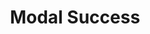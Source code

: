 ---
title: Modal Success
category: Application
paid: false
isActive: true
ltr: {"vue":{"vueTail":[{"code":"<template>\n  <div class=\"fixed inset-0 z-10 overflow-y-auto\">\n    <div class=\"fixed inset-0 w-full h-full bg-black opacity-40\" :class=\"[open ? 'hidden' : 'block']\"></div>\n    <div class=\"flex items-center min-h-screen px-4 py-8\" :class=\"[open ? 'hidden' : 'block']\">\n      <div class=\"relative w-full max-w-lg p-4 mx-auto bg-white rounded-md shadow-lg\">\n        <div class=\"mt-3\">\n          <div class=\"flex items-center justify-center w-12 h-12 mx-auto bg-green-100 rounded-full\">\n            <svg xmlns=\"http://www.w3.org/2000/svg\" class=\"w-6 h-6 text-green-600\" viewBox=\"0 0 20 20\"\n              fill=\"currentColor\">\n              <path fillRule=\"evenodd\"\n                d=\"M16.707 5.293a1 1 0 010 1.414l-8 8a1 1 0 01-1.414 0l-4-4a1 1 0 011.414-1.414L8 12.586l7.293-7.293a1 1 0 011.414 0z\"\n                clipRule=\"evenodd\" />\n            </svg>\n          </div>\n          <div class=\"mt-2 text-center\">\n            <h4 class=\"text-lg font-medium text-gray-800\">\n              Successfully accepted!\n            </h4>\n            <p class=\"mt-2 text-[15px] leading-relaxed text-gray-500\">\n              Lorem ipsum dolor sit amet, consectetur adipiscing elit, sed do eiusmod tempor incididunt ut labore et\n              dolore magna aliqua. Nunc eget lorem dolor sed viverra ipsum nunc. Consequat id porta nibh venenatis.\n            </p>\n          </div>\n        </div>\n        <div class=\"items-center gap-2 mt-3 sm:flex\">\n          <button class=\" w-full mt-2 p-2.5 flex-1 text-white bg-indigo-600\n            rounded-md outline-none ring-offset-2 ring-indigo-600 focus:ring-2\"\n            @click=\"modalOpen()\">\n            Dashboard\n          </button>\n          <button @click=\"modalOpen()\"\n            class=\"w-full mt-2 p-2.5 flex-1 text-gray-800 rounded-md outline-none border ring-offset-2 ring-indigo-600 focus:ring-2\">\n            Undo\n          </button>\n        </div>\n      </div>\n    </div>\n  </div>\n</template>\n\n<script>\nimport { ref } from 'vue';\nexport default {\n  setup() {\n    let open = ref(false);\n    function modalOpen() {\n      open.value = !open.value;\n    }\n    return { open, modalOpen }\n  }\n}\n</script>","label":"App.vue"}],"vueCss":[{"label":"App.vue","code":"<template>\n  <div class=\"modal-success\" :class=\"[open ? 'hidden' : 'block']\">\n    <div class=\"modal-cover\" :class=\"[open ? 'hidden' : 'block']\"></div>\n    <div class=\"modal-container\" :class=\"[open ? 'hidden' : 'block']\">\n      <div class=\"modal\">\n        <div class=\"modal-header\">\n          <div class=\"modal-icon\">\n            <svg xmlns=\"http://www.w3.org/2000/svg\" viewBox=\"0 0 20 20\" fill=\"currentColor\">\n              <path fillRule=\"evenodd\"\n                d=\"M16.707 5.293a1 1 0 010 1.414l-8 8a1 1 0 01-1.414 0l-4-4a1 1 0 011.414-1.414L8 12.586l7.293-7.293a1 1 0 011.414 0z\"\n                clipRule=\"evenodd\" />\n            </svg>\n          </div>\n          <div class=\"modal-details\">\n            <h4>\n              Successfully accepted!\n            </h4>\n            <p>\n              Lorem ipsum dolor sit amet, consectetur adipiscing elit, sed do eiusmod tempor incididunt ut labore et\n              dolore magna aliqua. Nunc eget lorem dolor sed viverra ipsum nunc. Consequat id porta nibh venenatis.\n            </p>\n          </div>\n        </div>\n        <div class=\"modal-footer\">\n          <button class=\"btn-primary\" @click=\"modalOpen()\">\n            Dashboard\n          </button>\n          <button class=\"btn-secondary\" @click=\"modalOpen()\">\n            Undo\n          </button>\n        </div>\n      </div>\n    </div>\n  </div>\n</template>\n\n<script>\nimport { ref } from 'vue';\nexport default {\n  setup() {\n    let open = ref(false);\n    function modalOpen() {\n      open.value = !open.value;\n    }\n    return { open, modalOpen }\n  }\n}\n</script>"},{"code":"  .modal-success, .modal-success .modal-cover {\n  top: 0px;\n  right: 0px;\n  bottom: 0px;\n  left: 0px;\n}\n\n.modal-success {\n  position: fixed;\n  overflow-y: auto;\n}\n.modal-success .modal-cover {\n  position: fixed;\n  width: 100%;\n  height: 100%;\n  background-color: #000;\n  opacity: 0.4;\n}\n.modal-success .modal-container {\n  display: flex;\n  align-items: center;\n  min-height: 100vh;\n  padding: 2rem 1rem 2rem 1rem;\n}\n.modal-success .modal-container .modal {\n  position: relative;\n  width: 100%;\n  max-width: 32rem;\n  padding: 1rem;\n  margin-left: auto;\n  margin-right: auto;\n  background-color: #FFF;\n  border-radius: 0.375rem;\n  box-shadow: 0 10px 15px -3px #0000001a, 0 4px 6px -4px #0000001a;\n}\n.modal-success .modal-container .modal .modal-header {\n  margin-top: 0.75rem;\n}\n.modal-success .modal-container .modal .modal-header .modal-icon {\n  display: flex;\n  align-items: center;\n  justify-content: center;\n  width: 3rem;\n  height: 3rem;\n  margin-left: auto;\n  margin-right: auto;\n  background-color: #dcfce7;\n  border-radius: 50%;\n}\n.modal-success .modal-container .modal .modal-header .modal-icon svg {\n  width: 1.5rem;\n  height: 1.5rem;\n  color: #16a34a;\n}\n.modal-success .modal-container .modal .modal-header .modal-details {\n  margin-top: 0.5rem;\n  text-align: center;\n}\n.modal-success .modal-container .modal .modal-header .modal-details h4 {\n  font-size: 1.125rem;\n  line-height: 1.75rem;\n  font-weight: 500;\n  color: #1f2937;\n}\n.modal-success .modal-container .modal .modal-header .modal-details p {\n  margin-top: 0.5rem;\n  font-size: 15px;\n  line-height: 1.625;\n  color: #6b7280;\n}\n.modal-success .modal-container .modal .modal-footer {\n  margin-top: 0.5rem;\n}\n@media (min-width: 640px) {\n  .modal-success .modal-container .modal .modal-footer {\n    display: flex;\n    align-items: center;\n    gap: 0.5rem;\n  }\n}\n.modal-success .modal-container .modal .modal-footer .btn-primary, .modal-success .modal-container .modal .modal-footer .btn-secondary {\n  width: 100%;\n  margin-top: 0.5rem;\n  padding: 0.625rem;\n  flex: 1;\n  outline: none;\n  border-radius: 0.375rem;\n}\n.modal-success .modal-container .modal .modal-footer .btn-primary:focus, .modal-success .modal-container .modal .modal-footer .btn-secondary:focus {\n  box-shadow: 0 0 0 2px white, 0 0 0 4px #4f46e5;\n}\n.modal-success .modal-container .modal .modal-footer .btn-primary {\n  background-color: #4f46e5;\n  color: #FFF;\n}\n.modal-success .modal-container .modal .modal-footer .btn-secondary {\n  border: solid 1px #e5e7eb;\n  color: #1f2937;\n}\n.hidden {\n  display: none;\n}\n.block {\n  display: block;\n}","label":"style.css"}]},"react":{"jsxCss":[{"code":"import { useState } from \"react\"\n\nexport default () => {\n\n    const [state, setState] = useState(true)\n\n    return (\n        state ? (\n            <div className=\"modal-success\">\n                <div className=\"modal-cover\" onClick={() => setState(false)}></div>\n                <div className=\"modal-container\">\n                    <div className=\"modal\">\n                        <div className=\"modal-header\">\n                            <div className=\"modal-icon\">\n                                <svg xmlns=\"http://www.w3.org/2000/svg\" viewBox=\"0 0 20 20\" fill=\"currentColor\">\n                                    <path fillRule=\"evenodd\" d=\"M16.707 5.293a1 1 0 010 1.414l-8 8a1 1 0 01-1.414 0l-4-4a1 1 0 011.414-1.414L8 12.586l7.293-7.293a1 1 0 011.414 0z\" clipRule=\"evenodd\" />\n                                </svg>\n                            </div>\n                            <div className=\"modal-details\">\n                                <h4>\n                                    Successfully accepted!\n                                </h4>\n                                <p>\n                                    Lorem ipsum dolor sit amet, consectetur adipiscing elit, sed do eiusmod tempor incididunt ut labore et dolore magna aliqua. Nunc eget lorem dolor sed viverra ipsum nunc. Consequat id porta nibh venenatis.\n                                </p>\n                            </div>\n                        </div>\n                        <div className=\"modal-footer\">\n                            <button className=\"btn-primary\"\n                                onClick={() => setState(false)}\n                            >\n                                Dashboard\n                            </button>\n                            <button className=\"btn-secondary\"\n                                onClick={() => setState(false)}\n                            >\n                                Undo\n                            </button>\n                        </div>\n                    </div>\n                </div>\n            </div>\n        ) : ''\n    )\n}\n","label":"App.jsx"},{"code":".modal-success, .modal-success .modal-cover {\n  top: 0px;\n  right: 0px;\n  bottom: 0px;\n  left: 0px;\n}\n\n.modal-success {\n  position: fixed;\n  overflow-y: auto;\n}\n.modal-success .modal-cover {\n  position: fixed;\n  width: 100%;\n  height: 100%;\n  background-color: #000;\n  opacity: 0.4;\n}\n.modal-success .modal-container {\n  display: flex;\n  align-items: center;\n  min-height: 100vh;\n  padding: 2rem 1rem 2rem 1rem;\n}\n.modal-success .modal-container .modal {\n  position: relative;\n  width: 100%;\n  max-width: 32rem;\n  padding: 1rem;\n  margin-left: auto;\n  margin-right: auto;\n  background-color: #FFF;\n  border-radius: 0.375rem;\n  box-shadow: 0 10px 15px -3px #0000001a, 0 4px 6px -4px #0000001a;\n}\n.modal-success .modal-container .modal .modal-header {\n  margin-top: 0.75rem;\n}\n.modal-success .modal-container .modal .modal-header .modal-icon {\n  display: flex;\n  align-items: center;\n  justify-content: center;\n  width: 3rem;\n  height: 3rem;\n  margin-left: auto;\n  margin-right: auto;\n  background-color: #dcfce7;\n  border-radius: 50%;\n}\n.modal-success .modal-container .modal .modal-header .modal-icon svg {\n  width: 1.5rem;\n  height: 1.5rem;\n  color: #16a34a;\n}\n.modal-success .modal-container .modal .modal-header .modal-details {\n  margin-top: 0.5rem;\n  text-align: center;\n}\n.modal-success .modal-container .modal .modal-header .modal-details h4 {\n  font-size: 1.125rem;\n  line-height: 1.75rem;\n  font-weight: 500;\n  color: #1f2937;\n}\n.modal-success .modal-container .modal .modal-header .modal-details p {\n  margin-top: 0.5rem;\n  font-size: 15px;\n  line-height: 1.625;\n  color: #6b7280;\n}\n.modal-success .modal-container .modal .modal-footer {\n  margin-top: 0.5rem;\n}\n@media (min-width: 640px) {\n  .modal-success .modal-container .modal .modal-footer {\n    display: flex;\n    align-items: center;\n    gap: 0.5rem;\n  }\n}\n.modal-success .modal-container .modal .modal-footer .btn-primary, .modal-success .modal-container .modal .modal-footer .btn-secondary {\n  width: 100%;\n  margin-top: 0.5rem;\n  padding: 0.625rem;\n  flex: 1;\n  outline: none;\n  border-radius: 0.375rem;\n}\n.modal-success .modal-container .modal .modal-footer .btn-primary:focus, .modal-success .modal-container .modal .modal-footer .btn-secondary:focus {\n  box-shadow: 0 0 0 2px white, 0 0 0 4px #4f46e5;\n}\n.modal-success .modal-container .modal .modal-footer .btn-primary {\n  background-color: #4f46e5;\n  color: #FFF;\n}\n.modal-success .modal-container .modal .modal-footer .btn-secondary {\n  border: solid 1px #e5e7eb;\n  color: #1f2937;\n}","label":"style.css"}],"jsxTail":[{"code":"import { useState } from \"react\"\n\nexport default () => {\n\n    const [state, setState] = useState(true)\n\n    return (\n        state ? (\n            <div className=\"fixed inset-0 z-10 overflow-y-auto\">\n                <div className=\"fixed inset-0 w-full h-full bg-black opacity-40\" onClick={() => setState(false)}></div>\n                <div className=\"flex items-center min-h-screen px-4 py-8\">\n                    <div className=\"relative w-full max-w-lg p-4 mx-auto bg-white rounded-md shadow-lg\">\n                        <div className=\"mt-3\">\n                            <div className=\"flex items-center justify-center w-12 h-12 mx-auto bg-green-100 rounded-full\">\n                                <svg xmlns=\"http://www.w3.org/2000/svg\" className=\"w-6 h-6 text-green-600\" viewBox=\"0 0 20 20\" fill=\"currentColor\">\n                                    <path fillRule=\"evenodd\" d=\"M16.707 5.293a1 1 0 010 1.414l-8 8a1 1 0 01-1.414 0l-4-4a1 1 0 011.414-1.414L8 12.586l7.293-7.293a1 1 0 011.414 0z\" clipRule=\"evenodd\" />\n                                </svg>\n                            </div>\n                            <div className=\"mt-2 text-center\">\n                                <h4 className=\"text-lg font-medium text-gray-800\">\n                                    Successfully accepted!\n                                </h4>\n                                <p className=\"mt-2 text-[15px] leading-relaxed text-gray-500\">\n                                    Lorem ipsum dolor sit amet, consectetur adipiscing elit, sed do eiusmod tempor incididunt ut labore et dolore magna aliqua. Nunc eget lorem dolor sed viverra ipsum nunc. Consequat id porta nibh venenatis.\n                                </p>\n                            </div>\n                        </div>\n                        <div className=\"items-center gap-2 mt-3 sm:flex\">\n                            <button className=\"w-full mt-2 p-2.5 flex-1 text-white bg-indigo-600 rounded-md outline-none ring-offset-2 ring-indigo-600 focus:ring-2\"\n                                onClick={() => setState(false)}\n                            >\n                                Dashboard\n                            </button>\n                            <button className=\"w-full mt-2 p-2.5 flex-1 text-gray-800 rounded-md outline-none border ring-offset-2 ring-indigo-600 focus:ring-2\"\n                                onClick={() => setState(false)}\n                            >\n                                Undo\n                            </button>\n                        </div>\n                    </div>\n                </div>\n            </div>\n        ) : ''\n    )\n}","label":"App.jsx"}]},"preview":"function App() {\n  const [state, setState] = useState(true);\n  useEffect(() => {\n    if (!state) setTimeout(() => setState(true), 1200);\n  }, [state]);\n  return /*#__PURE__*/React.createElement(\"div\", {\n    style: {\n      height: '550px'\n    }\n  }, state ? /*#__PURE__*/React.createElement(\"div\", {\n    className: \"fixed inset-0 z-10 overflow-y-auto\"\n  }, /*#__PURE__*/React.createElement(\"div\", {\n    className: \"fixed inset-0 w-full h-full bg-black opacity-40\",\n    onClick: () => setState(false)\n  }), /*#__PURE__*/React.createElement(\"div\", {\n    className: \"flex items-center min-h-screen px-4\"\n  }, /*#__PURE__*/React.createElement(\"div\", {\n    className: \"relative w-full max-w-lg p-4 mx-auto bg-white rounded-md shadow-lg\"\n  }, /*#__PURE__*/React.createElement(\"div\", {\n    className: \"mt-3\"\n  }, /*#__PURE__*/React.createElement(\"div\", {\n    className: \"flex items-center justify-center w-12 h-12 mx-auto bg-green-100 rounded-full\"\n  }, /*#__PURE__*/React.createElement(\"svg\", {\n    xmlns: \"http://www.w3.org/2000/svg\",\n    className: \"w-6 h-6 text-green-600\",\n    viewBox: \"0 0 20 20\",\n    fill: \"currentColor\"\n  }, /*#__PURE__*/React.createElement(\"path\", {\n    fillRule: \"evenodd\",\n    d: \"M16.707 5.293a1 1 0 010 1.414l-8 8a1 1 0 01-1.414 0l-4-4a1 1 0 011.414-1.414L8 12.586l7.293-7.293a1 1 0 011.414 0z\",\n    clipRule: \"evenodd\"\n  }))), /*#__PURE__*/React.createElement(\"div\", {\n    className: \"mt-2 text-center\"\n  }, /*#__PURE__*/React.createElement(\"h4\", {\n    className: \"text-lg font-medium text-gray-800\"\n  }, \"Successfully accepted!\"), /*#__PURE__*/React.createElement(\"p\", {\n    className: \"mt-2 text-[15px] leading-relaxed text-gray-500\"\n  }, \"Lorem ipsum dolor sit amet, consectetur adipiscing elit, sed do eiusmod tempor incididunt ut labore et dolore magna aliqua. Nunc eget lorem dolor sed viverra ipsum nunc. Consequat id porta nibh venenatis.\"))), /*#__PURE__*/React.createElement(\"div\", {\n    className: \"items-center gap-2 mt-3 sm:flex\"\n  }, /*#__PURE__*/React.createElement(\"button\", {\n    className: \"w-full mt-2 p-2.5 flex-1 text-white bg-indigo-600 rounded-md outline-none ring-offset-2 ring-indigo-600 focus:ring-2\",\n    onClick: () => setState(false)\n  }, \"Dashboard\"), /*#__PURE__*/React.createElement(\"button\", {\n    className: \"w-full mt-2 p-2.5 flex-1 text-gray-800 rounded-md outline-none border ring-offset-2 ring-indigo-600 focus:ring-2\",\n    onClick: () => setState(false)\n  }, \"Undo\"))))) : '');\n}"}
rtl: {"preview":"function App() {\n  const [state, setState] = useState(true);\n  useEffect(() => {\n    if (!state) setTimeout(() => setState(true), 1200);\n  }, [state]);\n  return /*#__PURE__*/React.createElement(\"div\", {\n    style: {\n      height: '550px'\n    }\n  }, state ? /*#__PURE__*/React.createElement(\"div\", {\n    className: \"fixed inset-0 z-10 overflow-y-auto\"\n  }, /*#__PURE__*/React.createElement(\"div\", {\n    className: \"fixed inset-0 w-full h-full bg-black opacity-40\",\n    onClick: () => setState(false)\n  }), /*#__PURE__*/React.createElement(\"div\", {\n    className: \"flex items-center min-h-screen px-4\"\n  }, /*#__PURE__*/React.createElement(\"div\", {\n    className: \"relative w-full max-w-lg p-4 mx-auto bg-white rounded-md shadow-lg\"\n  }, /*#__PURE__*/React.createElement(\"div\", {\n    className: \"mt-3\"\n  }, /*#__PURE__*/React.createElement(\"div\", {\n    className: \"flex items-center justify-center w-12 h-12 mx-auto bg-green-100 rounded-full\"\n  }, /*#__PURE__*/React.createElement(\"svg\", {\n    xmlns: \"http://www.w3.org/2000/svg\",\n    className: \"w-6 h-6 text-green-600\",\n    viewBox: \"0 0 20 20\",\n    fill: \"currentColor\"\n  }, /*#__PURE__*/React.createElement(\"path\", {\n    fillRule: \"evenodd\",\n    d: \"M16.707 5.293a1 1 0 010 1.414l-8 8a1 1 0 01-1.414 0l-4-4a1 1 0 011.414-1.414L8 12.586l7.293-7.293a1 1 0 011.414 0z\",\n    clipRule: \"evenodd\"\n  }))), /*#__PURE__*/React.createElement(\"div\", {\n    className: \"mt-2 text-center\"\n  }, /*#__PURE__*/React.createElement(\"h4\", {\n    className: \"text-lg font-medium text-gray-800\"\n  }, \"\\u062A\\u0645 \\u0627\\u0644\\u0642\\u0628\\u0648\\u0644 \\u0628\\u0646\\u062C\\u0627\\u062D!\"), /*#__PURE__*/React.createElement(\"p\", {\n    className: \"mt-2 text-[15px] leading-relaxed text-gray-500\"\n  }, \"\\u0627\\u0644\\u0623\\u0644\\u0645 \\u0628\\u062D\\u062F \\u0630\\u0627\\u062A\\u0647 \\u0647\\u0648 \\u062D\\u0628 \\u0627\\u0644\\u0623\\u0644\\u0645\\u060C \\u0627\\u0644\\u0645\\u0634\\u0627\\u0643\\u0644 \\u0627\\u0644\\u0628\\u064A\\u0626\\u064A\\u0629 \\u0627\\u0644\\u0631\\u0626\\u064A\\u0633\\u064A\\u0629\\u060C \\u0644\\u0643\\u0646\\u064A \\u0623\\u0639\\u0637\\u064A \\u0647\\u0630\\u0627 \\u0627\\u0644\\u0646\\u0648\\u0639 \\u0645\\u0646 \\u0627\\u0644\\u0648\\u0642\\u062A \\u0644\\u0644\\u062A\\u0631\\u0627\\u062C\\u0639\\u060C \\u0628\\u062D\\u064A\\u062B \\u064A\\u0643\\u0648\\u0646 \\u0647\\u0646\\u0627\\u0643 \\u0628\\u0639\\u0636 \\u0627\\u0644\\u0623\\u0644\\u0645 \\u0648\\u0627\\u0644\\u0623\\u0644\\u0645 \\u0627\\u0644\\u0639\\u0638\\u064A\\u0645\\u064A\\u0646. \\u0627\\u0644\\u0622\\u0646 \\u0627\\u0644\\u0623\\u0644\\u0645 \\u064A\\u062D\\u062A\\u0627\\u062C \\u0625\\u0644\\u0649 \\u0633\\u064A\\u0627\\u0631\\u0629\\u060C \\u0644\\u0643\\u0646 \\u0627\\u0644\\u0643\\u0627\\u0631\\u062A\\u0648\\u0646 \\u0646\\u0641\\u0633\\u0647 \\u0627\\u0644\\u0622\\u0646. \\u064A\\u0645\\u0643\\u0646\\u0643 \\u0625\\u0646\\u0634\\u0627\\u0621 \\u0647\\u0630\\u0627 \\u0627\\u0644\\u0628\\u0627\\u0628 \\u0645\\u0639 venenatis.\"))), /*#__PURE__*/React.createElement(\"div\", {\n    className: \"items-center gap-2 mt-3 sm:flex\"\n  }, /*#__PURE__*/React.createElement(\"button\", {\n    className: \"w-full mt-2 p-2.5 flex-1 text-white bg-indigo-600 rounded-md outline-none ring-offset-2 ring-indigo-600 focus:ring-2\",\n    onClick: () => setState(false)\n  }, \"\\u0644\\u0648\\u062D\\u0629 \\u0627\\u0644\\u0642\\u064A\\u0627\\u062F\\u0629\"), /*#__PURE__*/React.createElement(\"button\", {\n    className: \"w-full mt-2 p-2.5 flex-1 text-gray-800 rounded-md outline-none border ring-offset-2 ring-indigo-600 focus:ring-2\",\n    onClick: () => setState(false)\n  }, \"\\u062A\\u0631\\u0627\\u062C\\u0639\"))))) : '');\n}","vue":{"vueCss":[],"vueTail":[]},"react":{"jsxTail":[{"code":"import { useState } from \"react\"\n\nexport default () => {\n\n    const [state, setState] = useState(true)\n\n    return (\n        state ? (\n            <div className=\"fixed inset-0 z-10 overflow-y-auto\">\n                <div className=\"fixed inset-0 w-full h-full bg-black opacity-40\" onClick={() => setState(false)}></div>\n                <div className=\"flex items-center min-h-screen px-4\">\n                    <div className=\"relative w-full max-w-lg p-4 mx-auto bg-white rounded-md shadow-lg\">\n                        <div className=\"mt-3\">\n                            <div className=\"flex items-center justify-center w-12 h-12 mx-auto bg-green-100 rounded-full\">\n                                <svg xmlns=\"http://www.w3.org/2000/svg\" className=\"w-6 h-6 text-green-600\" viewBox=\"0 0 20 20\" fill=\"currentColor\">\n                                    <path fillRule=\"evenodd\" d=\"M16.707 5.293a1 1 0 010 1.414l-8 8a1 1 0 01-1.414 0l-4-4a1 1 0 011.414-1.414L8 12.586l7.293-7.293a1 1 0 011.414 0z\" clipRule=\"evenodd\" />\n                                </svg>\n                            </div>\n                            <div className=\"mt-2 text-center\">\n                                <h4 className=\"text-lg font-medium text-gray-800\">\n                                    تم القبول بنجاح!\n                                </h4>\n                                <p className=\"mt-2 text-[15px] leading-relaxed text-gray-500\">\n                                    الألم بحد ذاته هو حب الألم، المشاكل البيئية الرئيسية، لكني أعطي هذا النوع من الوقت للتراجع، بحيث يكون هناك بعض الألم والألم العظيمين. الآن الألم يحتاج إلى سيارة، لكن الكارتون نفسه الآن. يمكنك إنشاء هذا الباب مع.\n                                </p>\n                            </div>\n                        </div>\n                        <div className=\"items-center gap-2 mt-3 sm:flex\">\n                            <button className=\"w-full mt-2 p-2.5 flex-1 text-white bg-indigo-600 rounded-md outline-none ring-offset-2 ring-indigo-600 focus:ring-2\"\n                                onClick={() => setState(false)}\n                            >\n                                لوحة التحكم\n                            </button>\n                            <button className=\"w-full mt-2 p-2.5 flex-1 text-gray-800 rounded-md outline-none border ring-offset-2 ring-indigo-600 focus:ring-2\"\n                                onClick={() => setState(false)}\n                            >\n                                تراجع\n                            </button>\n                        </div>\n                    </div>\n                </div>\n            </div>\n        ) : ''\n    )\n}","label":"App.jsx"}],"jsxCss":[{"label":"App.jsx","code":"import { useState } from \"react\"\n\nexport default () => {\n\n    const [state, setState] = useState(true)\n\n    return (\n        state ? (\n            <div className=\"modal-success\">\n                <div className=\"modal-cover\" onClick={() => setState(false)}></div>\n                <div className=\"modal-container\">\n                    <div className=\"modal\">\n                        <div className=\"modal-header\">\n                            <div className=\"modal-icon\">\n                                <svg xmlns=\"http://www.w3.org/2000/svg\" viewBox=\"0 0 20 20\" fill=\"currentColor\">\n                                    <path fillRule=\"evenodd\" d=\"M16.707 5.293a1 1 0 010 1.414l-8 8a1 1 0 01-1.414 0l-4-4a1 1 0 011.414-1.414L8 12.586l7.293-7.293a1 1 0 011.414 0z\" clipRule=\"evenodd\" />\n                                </svg>\n                            </div>\n                            <div className=\"modal-details\">\n                                <h4>\n                                    تم القبول بنجاح!\n                                </h4>\n                                <p>\n                                    الألم بحد ذاته هو حب الألم، المشاكل البيئية الرئيسية، لكني أعطي هذا النوع من الوقت للتراجع، بحيث يكون هناك بعض الألم والألم العظيمين. الآن الألم يحتاج إلى سيارة، لكن الكارتون نفسه الآن. يمكنك إنشاء هذا الباب مع.\n                                </p>\n                            </div>\n                        </div>\n                        <div className=\"modal-footer\">\n                            <button className=\"btn-primary\"\n                                onClick={() => setState(false)}\n                            >\n                                لوحة التحكم\n                            </button>\n                            <button className=\"btn-secondary\"\n                                onClick={() => setState(false)}\n                            >\n                                تراجع\n                            </button>\n                        </div>\n                    </div>\n                </div>\n            </div>\n        ) : ''\n    )\n}"},{"label":"style.css","code":".modal-success, .modal-success .modal-cover {\n  top: 0px;\n  right: 0px;\n  bottom: 0px;\n  left: 0px;\n}\n\n.modal-success {\n  position: fixed;\n  overflow-y: auto;\n}\n.modal-success .modal-cover {\n  position: fixed;\n  width: 100%;\n  height: 100%;\n  background-color: #000;\n  opacity: 0.4;\n}\n.modal-success .modal-container {\n  display: flex;\n  align-items: center;\n  min-height: 100vh;\n  padding: 2rem 1rem 2rem 1rem;\n}\n.modal-success .modal-container .modal {\n  position: relative;\n  width: 100%;\n  max-width: 32rem;\n  padding: 1rem;\n  margin-left: auto;\n  margin-right: auto;\n  background-color: #FFF;\n  border-radius: 0.375rem;\n  box-shadow: 0 10px 15px -3px #0000001a, 0 4px 6px -4px #0000001a;\n}\n.modal-success .modal-container .modal .modal-header {\n  margin-top: 0.75rem;\n}\n.modal-success .modal-container .modal .modal-header .modal-icon {\n  display: flex;\n  align-items: center;\n  justify-content: center;\n  width: 3rem;\n  height: 3rem;\n  margin-left: auto;\n  margin-right: auto;\n  background-color: #dcfce7;\n  border-radius: 50%;\n}\n.modal-success .modal-container .modal .modal-header .modal-icon svg {\n  width: 1.5rem;\n  height: 1.5rem;\n  color: #16a34a;\n}\n.modal-success .modal-container .modal .modal-header .modal-details {\n  margin-top: 0.5rem;\n  text-align: center;\n}\n.modal-success .modal-container .modal .modal-header .modal-details h4 {\n  font-size: 1.125rem;\n  line-height: 1.75rem;\n  font-weight: 500;\n  color: #1f2937;\n}\n.modal-success .modal-container .modal .modal-header .modal-details p {\n  margin-top: 0.5rem;\n  font-size: 15px;\n  line-height: 1.625;\n  color: #6b7280;\n}\n.modal-success .modal-container .modal .modal-footer {\n  margin-top: 0.5rem;\n}\n@media (min-width: 640px) {\n  .modal-success .modal-container .modal .modal-footer {\n    display: flex;\n    align-items: center;\n    gap: 0.5rem;\n  }\n}\n.modal-success .modal-container .modal .modal-footer .btn-primary, .modal-success .modal-container .modal .modal-footer .btn-secondary {\n  width: 100%;\n  margin-top: 0.5rem;\n  padding: 0.625rem;\n  flex: 1;\n  outline: none;\n  border-radius: 0.375rem;\n}\n.modal-success .modal-container .modal .modal-footer .btn-primary:focus, .modal-success .modal-container .modal .modal-footer .btn-secondary:focus {\n  box-shadow: 0 0 0 2px white, 0 0 0 4px #4f46e5;\n}\n.modal-success .modal-container .modal .modal-footer .btn-primary {\n  background-color: #4f46e5;\n  color: #FFF;\n}\n.modal-success .modal-container .modal .modal-footer .btn-secondary {\n  border: solid 1px #e5e7eb;\n  color: #1f2937;\n}"}]}}
slug: /modals
id: 1cd0b5ff-3c10-4ca6-8c87-20821fae4e94
created_at: 1
---